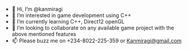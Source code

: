 - 👋 Hi, I’m @kanmiragi
- 👀 I’m interested in game development using C++
- 🌱 I’m currently learning C++, Direct12 openGL
- 💞️ I’m looking to collaborate on any available game project with the above mentioned features
- 📫 Please buzz me on +234-8022-225-359 or Kanmiragi@gmail.com

<!---
kanmiragi/kanmiragi is a ✨ special ✨ repository because its `README.md` (this file) appears on your GitHub profile.
You can click the Preview link to take a look at your changes.
--->

